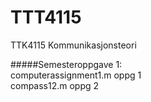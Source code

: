# TTT4115
TTK4115 Kommunikasjonsteori

#####Semesteroppgave 1:  
computerassignment1.m   oppg 1  
compass12.m             oppg 2  
